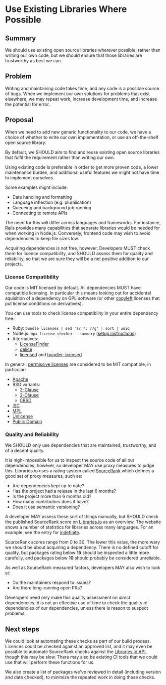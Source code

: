 # Use Existing Libraries Where Possible

## Summary

We should use existing open source libraries wherever possible,
rather than writing our own code, but we should ensure that those
libraries are trustworthy as best we can.

## Problem

Writing and maintaining code takes time, and any code is a possible
source of bugs. When we implement our own solutions for problems
that exist elsewhere, we may repeat work, increase development time,
and increase the potential for error.

## Proposal

When we need to add new generic functionality to our code, we have a
choice of whether to write our own implementation, or use an
off-the-shelf open source library.

By default, we SHOULD aim to find and reuse existing open source
libraries that fulfil the requirement rather than writing our own.

Using existing code is preferable in order to get more proven
code, a lower maintenance burden, and additional useful features we
might not have time to implement ourselves.

Some examples might include:

- Date handling and formatting
- Language inflection (e.g. pluralisation)
- Queueing and background job running
- Connecting to remote APIs

The need for this will differ across languages and frameworks. For
instance, Rails provides many capabilities that separate libraries
would be needed for when working in Node.js. Conversely, frontend
code may wish to avoid dependencies to keep file sizes low.

Acquiring dependencies is not free, however. Developers MUST check
them for licence compatibility, and SHOULD assess them for quality
and reliability, so that we are sure they will be a net positive
addition to our projects.

### License Compatibility

Our code is MIT licensed by default. All dependencies MUST have
compatible licensing. In particular this means looking out for
accidental aquisition of a dependency on GPL software (or other
[copyleft](https://en.wikipedia.org/wiki/Copyleft) licenses that put
license conditions on derivatives).

You can use tools to check license compatibility in your entire
dependency tree:

- Ruby: `bundle licenses | sed 's/.*: //g' | sort | uniq`
- Node.js: `npx license-checker --summary`
  ([setup instructions](https://www.npmjs.com/package/license-checker))
- Alternatives:
  - [LicenseFinder](https://github.com/pivotal/LicenseFinder)
  - [delice](https://github.com/cutenode/delice)
  - [licensed](https://github.com/github/licensed) and
    [bundler-licensed](https://github.com/sergey-alekseev/bundler-licensed)

In general, [permissive licenses](https://en.wikipedia.org/wiki/Permissive_software_license)
are considered to be MIT compatible, in particular:

- [Apache](https://opensource.org/licenses/Apache-2.0)
- BSD variants:
  - [3-Clause](https://opensource.org/licenses/BSD-3-Clause)
  - [2-Clause](https://opensource.org/licenses/BSD-2-Clause)
  - [0BSD](https://opensource.org/licenses/0BSD)
- [ISC](https://opensource.org/licenses/ISC)
- [MPL](https://opensource.org/licenses/MPL-2.0)
- [Unlicense](https://opensource.org/licenses/unlicense)
- [Public Domain](https://en.wikipedia.org/wiki/Public-domain-equivalent_license)

### Quality and Reliability

We SHOULD only use dependencies that are maintained, trustworthy,
and of a decent quality.

It is nigh-impossible for us to inspect the source code of all our
dependencies, however, so developer MAY use proxy measures to judge
this. Libraries.io uses a rating system called
[SourceRank](https://docs.libraries.io/overview#sourcerank)
which defines a good set of proxy measures, such as:

- Are dependencies kept up to date?
- Has the project had a release in the last 6 months?
- Is the project more than 6 months old?
- How many contributors does it have?
- Does it use semantic versioning?

A developer MAY assess these sort of things manually, but SHOULD
check the published SourceRank score on  [Libraries.io](https://libraries.io)
as an overview. The website shows a number of statistics for libraries across
many languages. For an example, see the entry for
[indefinite](https://libraries.io/npm/indefinite).

SourceRank scores range from 0 to 30. The lower this value, the
more wary we should be about acquiring a dependency. There is no
defined cutoff for quality, but packages rating below **15** should
be inspected a little more carefully, and packages below **10** should
probably be considered unreliable.

As well as SourceRank measured factors, developers MAY also wish to look at:

- Do the maintainers respond to issues?
- Are there long-running open PRs?

Developers need only make this quality assessment on _direct_ dependencies;
it is not an effective use of time to check the quality of dependencies of
our dependencies, unless there is reason to suspect problems.

## Next steps

We could look at automating these checks as part of our build
process. Licences could be checked against an approved list, and it
may even be possible to automate SourceRank checks against the
[Libraries.io API](https://libraries.io/api), though this may be
slow. There may also be existing CI tools that we could use that
will perform these functions for us.

We also create a list of packages we've reviewed in detail (including
version and date checked), to minimize the repeated work in doing
these checks.
